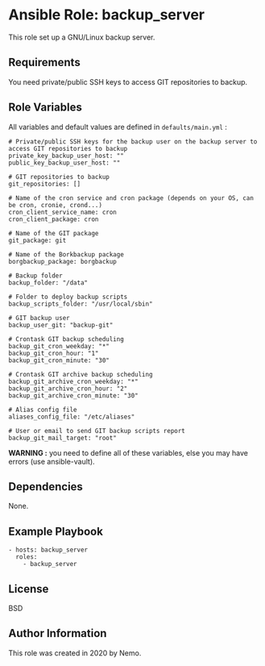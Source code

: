 Ansible Role: backup_server
=========

This role set up a GNU/Linux backup server.

Requirements
------------

You need private/public SSH keys to access GIT repositories to backup.

Role Variables
--------------

All variables and default values are defined in `defaults/main.yml` :

    # Private/public SSH keys for the backup user on the backup server to access GIT repositories to backup
    private_key_backup_user_host: ""
    public_key_backup_user_host: ""
    
    # GIT repositories to backup
    git_repositories: []
    
    # Name of the cron service and cron package (depends on your OS, can be cron, cronie, crond...)
    cron_client_service_name: cron
    cron_client_package: cron
    
    # Name of the GIT package
    git_package: git
    
    # Name of the Borkbackup package
    borgbackup_package: borgbackup
    
    # Backup folder
    backup_folder: "/data"
    
    # Folder to deploy backup scripts
    backup_scripts_folder: "/usr/local/sbin"
    
    # GIT backup user
    backup_user_git: "backup-git"
    
    # Crontask GIT backup scheduling
    backup_git_cron_weekday: "*"
    backup_git_cron_hour: "1"
    backup_git_cron_minute: "30"
    
    # Crontask GIT archive backup scheduling
    backup_git_archive_cron_weekday: "*"
    backup_git_archive_cron_hour: "2"
    backup_git_archive_cron_minute: "30"
    
    # Alias config file
    aliases_config_file: "/etc/aliases"
    
    # User or email to send GIT backup scripts report
    backup_git_mail_target: "root"

**WARNING :** you need to define all of these variables, else you may have errors (use ansible-vault).

Dependencies
------------

None.

Example Playbook
----------------

    - hosts: backup_server
      roles:
        - backup_server

License
-------

BSD

Author Information
------------------

This role was created in 2020 by Nemo.

